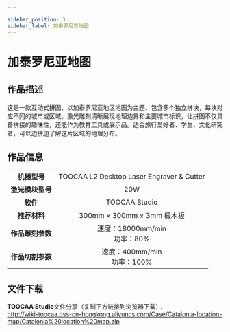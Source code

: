 ```yaml
---

sidebar_position: 3
sidebar_label: 加泰罗尼亚地图
---
```

# 加泰罗尼亚地图
## 作品描述
这是一款互动式拼图，以加泰罗尼亚地区地图为主题，包含多个独立拼块，每块对应不同的城市或区域。激光雕刻清晰展现地理边界和主要城市标识，让拼图不仅具备拼接的趣味性，还能作为教育工具或展示品。适合旅行爱好者、学生、文化研究者，可以边拼边了解这片区域的地理分布。

## 作品信息
|  |  |  
| :---: | :---: | 
| **机器型号** | TOOCAA L2 Desktop Laser Engraver & Cutter |
| **激光模块型号** | 20W |
| **软件** | TOOCAA Studio |
| **推荐材料** | 300mm × 300mm × 3mm  椴木板 |
| **作品雕刻参数** | 速度：18000mm/min<br/>功率：80% |
| **作品切割参数** | 速度：400mm/min<br/>功率：100% |

## 文件下载
**TOOCAA Studio**文件分享（复制下方链接到浏览器下载）：<br/>
http://wiki-toocaa.oss-cn-hongkong.aliyuncs.com/Case/Catalonia-location-map/Catalonia%20location%20map.zip <br/>
